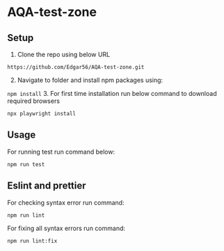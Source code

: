 # AQA-test-zone
## Setup
1. Clone the repo using below URL

``https://github.com/Edgar56/AQA-test-zone.git``

2. Navigate to folder and install npm packages using:

``npm install``
3. For first time installation run below command to download required browsers

``npx playwright install``

## Usage
For running test run command below:

``npm run test``

## Eslint and prettier

For checking syntax error run command:

``npm run lint``

For fixing all syntax errors run command:

``npm run lint:fix``